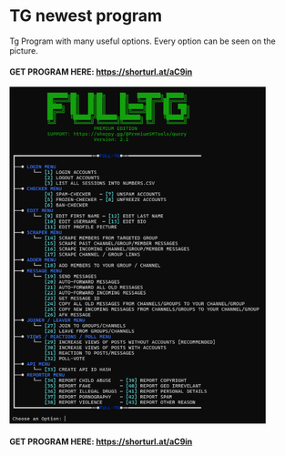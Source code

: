 # TG newest program
Tg Program with many useful options. Every option can be seen on the picture.

#### GET PROGRAM HERE: https://shorturl.at/aC9in

<img src='UI1.png' width='450'>

#### GET PROGRAM HERE: https://shorturl.at/aC9in


